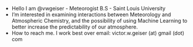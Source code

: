 - Hello I am @vwgeiser - Meteorogist B.S - Saint Louis University
- I’m interested in examining interactions between Meteorology and Atmospheric Chemistry, and the possibility of using Machine Learning to better increase the predictability of our atmosphere.
- How to reach me. I work best over email: victor.w.geiser (at) gmail (dot) com
